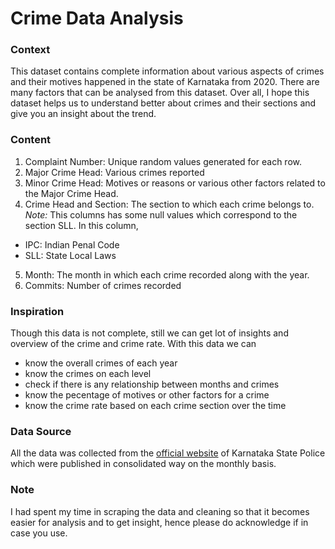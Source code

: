 
# Crime Data Analysis

### Context
This dataset contains complete information about various aspects of crimes and their motives happened in the state of Karnataka from 2020. There are many factors that can be analysed from this dataset. Over all, I hope this dataset helps us to understand better about crimes and their sections and give you an insight about the trend.

### Content
1. Complaint Number: Unique random values generated for each row.
2. Major Crime Head: Various crimes reported
3. Minor Crime Head: Motives or reasons or various other factors related to the Major Crime Head.
4. Crime Head and Section: The section to which each crime belongs to. 
*Note:* This columns has some null values which correspond to the section SLL.
In this column,
- IPC: Indian Penal Code
- SLL: State Local Laws
5. Month: The month in which each crime recorded along with the year.
6. Commits: Number of crimes recorded

### Inspiration
Though this data is not complete, still we can get lot of insights and overview of the crime and crime rate. With this data we can 
- know the overall crimes of each year
- know the crimes on each level
- check if there is any relationship between months and crimes
- know the pecentage of motives or other factors for a crime
- know the crime rate based on each crime section over the time

### Data Source
All the data was collected from the [official website](https://ksp.karnataka.gov.in/) of Karnataka State Police which were published in consolidated way on the monthly basis.

### Note
I had spent my time in scraping the data and cleaning so that it becomes easier for analysis and to get insight, hence please do acknowledge if in case you use.

